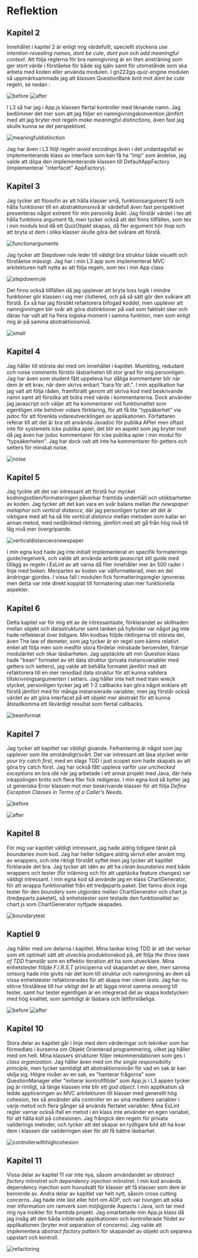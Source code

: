 # Reflektion
## Kapitel 2 
Innehållet i kapitel 2 är enligt mig värdefullt, speciellt styckena *use intention-revealing names*, *dont be cute*, *dont pun* och *add meaningful context*. Att följa reglerna för bra namngivning är en liten ansträning som ger stort värde i förståelse för både sig själv samt för utomstånde som ska arbeta med koden eller använda modulen. I gn222gq-quiz-engine modulen så uppmärksammade jag att klassen QuestionBank bröt mot *dont be cute* regeln, se nedan :

![before](./img/kap2-dontpun-before.PNG)
![after](./img/kap2-dontpun-after.PNG)

I L3 så har jag i App.js klassen flertal kontroller med liknande namn. Jag bedömmer det mer som att jag följer en namngivningskonvention jämfört med att jag bryter mot regeln *make meaningful distinctions*, även fast jag skulle kunna se det perspektivet.

![meaningfuldistinction](./img//kap2-meaningfuldistinctions.PNG)

Jag har även i L3 följt regeln *avoid encodings* även i det undantagsfall av implementerande klass av interface som kan få ha "Imp" som ändelse, jag valde att döpa den implementerande klassen till DefaultAppFactory (implementerar "interfacet" AppFactory).

## Kapitel 3
Jag tycker att filosofin av att hålla klasser små, funktionsargument få och hålla funktioner till en abstraktionsnivå är värdefull även fast perspektivet presenteras något extremt för min personlig åsikt. Jag förstår värdet i tex att hålla funktions argument få, men tycker också att det finns tillfällen, som tex i min moduls kod då ett QuizObjekt skapas, då fler argument hör ihop och att bryta ut dem i olika klasser skulle göra det svårare att förstå.

![functionarguments](./img/kap3-functionarguments.PNG)

Jag tycker att Stepdown rule leder till väldigt bra struktur både visuellt och förståelse mässigt. Jag har i min L3 app som implementerat MVC arkitekturen haft nytta av att följa regeln, som tex i min App class 

![stepdownrule](./img/kap3-stepdownrule.PNG)

Det finns också tillfällen då jag upplever att bryta loss logik i mindre funktioner gör klassen i sig mer cluttered, och på så sätt gör den svårare att förstå. Ex så har jag försökt refaktorera bifogad koddel, men upplever att namngivningen blir svår att göra distinktioner på vad som faktiskt sker och därav har valt att ha flera logiska moment i samma funktion, men som enligt mig är på samma abstraktionsnivå.

![small](./img/kap3-small.PNG)

## Kapitel 4
Jag håller till största del med om innehållet i kapitlet. Mumbling, redudant och noise comments förstör läsbarheten till stor grad för mig personligen. Jag har även som student fått uppeleva hur dåliga kommentarer blir när dem är ett krav, när dem skrivs enbart "bara för att.". I min applikation har jag valt att följa råden, framförallt genom att skriva kod med beskrivande namn samt att försöka att bidra med värde i kommentarerna. Dock använder jag javascript och väljer att ha kommentarer vid funktionalitet som egentligen inte behöver vidare förklaring, för att få lite "typsäkerhet" via jsdoc för att förenkla vidareutvecklingen av applikationen. Författaren referar till att det är bra att använda Javadoc för publika APIer men oftast inte för systemets icke publika apier, det blir en aspekt som jag bryter mot då jag även har jsdoc kommentarer för icke publika apier i min modul för "typsäkerheten". Jag har dock valt att inte ha kommentarer för getters och setters för minskat noise.

![noise](./img/kap4-noisetypesafety.PNG)

## Kapitel 5
Jag tyckte att det var intressant att förstå hur mycket kodningsstilen/formateringen påverkar framtida underhåll och utökbarheten av koden. Jag tycker att det kan vara en svår balans mellan *the newspaper metaphor* och *vertical distance*, där jag personligen tycker att det är viktigare med att ha så lite *vertical distance* mellan metoden som kallar en annan metod, med nedåtriktad riktning, jämfört med att gå från hög nivå till låg nivå mer övergripande. 

![verticaldistancevsnewspaper](./img/kap5-verticaldistancebeforenewspapermetaphore.PNG)

I min egna kod hade jag inte initialt implementerat en specifik formaterings guide/regelverk, och valde att använda airbnb javascript stil guide med tillägg av regeln i EsLint av att varna då filer innehåller mer än 500 rader i linje med boken. Merparten av koden var välformatterad, men en del ändringar gjordes. I vissa fall i modulen fick formatteringsregler ignoreras men detta var inte direkt kopplat till formatering utan mer funktionella aspekter.

## Kapitel 6
Detta kapitel var för mig ett av de intressantaste, förklarandet av skillnaden mellan objekt och datastrukturer samt tanken på hybrider var något jag inte hade reflekterat över tidigare. Min kodbas följde riktlinjerna till största del, även The law of demeter, som jag tycker är en regel som känns relativt enkel att följa men som medför stora fördelar minskade beroenden, främjar moduläritet och ökar läsbarheten. Jag upptäckte att min Question klass hade "bean" formatet av ett data struktur (privata instansvariabler med getters och setters), jag valde att behålla formatet jämfört med att refaktorera till en mer renodlad data struktur för att kunna validera tillskrivningsargumenten i setters. Jag håller inte helt med train wreck stycket, personligen tycker jag att 1-2 callbacks kan göra något enklare att förstå jämfört med för många instansierade variabler, men jag förstår också värdet av att göra interfacet på ett objekt mer abstrakt för att kunna åtstadkomma ett likvärdigt resultat som flertal callbacks.

![beanformat](./img/kap6-beanformat.PNG)


## Kapitel 7
Jag tycker att kapitlet var väldigt givande. Felhantering är något som jag upplever som lite omständigt/svårt. Det var intressant att läsa stycket *write your try catch first*, med en slags TDD i just scopet som hade skapats av att göra try catch först. Jag har också fått uppleva varför *use unchecked exceptions* en bra idé när jag arbetade i ett annat projekt med Java, där hela inkapslingen bröts och flera filer fick redigeras. I min egna kod så bytter jag ut generiska Error klassen mot mer beskrivande klasser för att följa *Define Exception Classes in Terms of a Caller’s Needs*.

![before](./img/kap7-refactor-before.PNG)

![after](./img/kap7-refactor-after.PNG)

## Kapitel 8
För mig var kapitlet väldigt intressant, jag hade aldrig tidigare tänkt på *boundaries* inom kod. Jag har heller tidigare aldrig skrivit eller använt mig av wrappers, och inte riktigt förstått syftet men jag tycker att kapitlet förklarade det bra. Jag tycker att idén av att ha *clean boundaries* med både wrappers och tester (för inlärning och för att upptäcka feature changes) var väldigt intressant. I min egna kod så använde jag en klass ChartGenerator, för att wrappa funktionalitet från ett tredjeparts paket. Det fanns dock inga tester för den *boundary* som utgjordes mellan ChartGenerator och chart.js (tredjeparts paketet), så enhetstester som testade den funktionalitet av chart.js som ChartGenerator nyttjade skapades.

![boundarytest](./img/kap8-chartjsboundarytest.PNG)


## Kaptiel 9
Jag håller med om delarna i kapitlet. Mina tankar kring TDD är att det verkar som ett optimalt sätt att utveckla produktionskod på, att följa *the three laws of TDD* framstår som en effektiv iteration att ha som utvecklare. Mina enhetstester följde *F.I.R.S.T* principerna vid skapandet av dem, men samma omsorg hade inte givits när det kom till struktur och namngivning av dem så vissa enhetstester refaktorerades för att skapa mer *clean tests*. Jag har nu större förstålese till hur viktigt det är att lägga minst samma omsorg till tester, samt hur tester egentligen är en integrerad del av skapa kodstycken med hög kvalitet, som samtidigt är läsbara och lättförståeliga.

![before](./img/kap9-beforerefactoring.PNG)
![after](./img/kap9-afterrefactoring.PNG)


## Kapitel 10
Stora delar av kapitlet går i linje med dem värderingar och tekniker som har förmedlats i kurserna om Objekt Orienterad programmering, vilket jag håller med om helt. Mina klassers strukturer följer rekommendationen som ges i *class organization*. Jag håller även med om *the single responsibility principle*, men tycker samtidigt att abstraktionsnivån för vad en sak är kan skilja sig. Högre nivåer av en sak, ex "hanterar frågorna" som QuestionManager eller "initierar kontrollflöde" som App.js i L3 appen tycker jag är rimligt, så länge klassen inte blir ett *god object*. I min applikation så ledde appliceringen av MVC arkitekturen till klasser med generellt hög cohesion, tex så använder alla controller en av sina medlems variabler i varje metod och flera gånger så används flertalet variabler. Mina EsLint regler varnar också ifall en metod i en klass inte använder en egen variabel, för att hålla koll på cohesionen. Jag frångick den regeln för privata validerings metoder, och tycker att det skapar en tydligare bild att ha kvar dem i klassen där valideringen sker för att få bättre läsbarhet. 

![controllerwithhighcohesion](./img/kap10cohesion.PNG)

## Kapitel 11
Vissa delar av kapitel 11 var inte nya, såsom användandet av *abstract factory* mönstret och *dependency injection* mönstret. I min kod används dependency injection som huvudsätt för klasser att få klasser som dem är beroende av. Andra delar av kapitlet var helt nytt, såsom cross cutting concerns. Jag hade inte läst eller hört om *AOP*, och var tvungen att söka mer information om ramverk som möjligjorde Aspects i Java, och tar med mig nya insikter för framtida projekt. Jag omarbetade min App.js klass då jag insåg att den båda initierade applikationen och kontrollerade flödet av applikationen (bryter mot separation of concerns). Jag valde att implementera *abstract factory pattern* för skapandet av objekt och separera uppstart och kontroll.

![refactoring](./img/kap11-beforeandafter.PNG)
